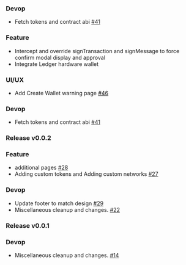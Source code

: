 ### Devop
- Fetch tokens and contract abi [#41](https://github.com/MyEtherWallet/MyEtherWallet/pull/41)
### Feature
- Intercept and override signTransaction and signMessage to force confirm modal display and approval
- Integrate Ledger hardware wallet

### UI/UX
- Add Create Wallet warning page [#46](https://github.com/MyEtherWallet/MyEtherWallet/pull/46)

### Devop
- Fetch tokens and contract abi [#41](https://github.com/MyEtherWallet/MyEtherWallet/pull/41)

### Release v0.0.2
### Feature
- additional pages [#28](https://github.com/MyEtherWallet/MyEtherWallet/pull/28)
- Adding custom tokens and Adding custom networks [#27](https://github.com/MyEtherWallet/MyEtherWallet/pull/27)

### Devop
- Update footer to match design [#29](https://github.com/MyEtherWallet/MyEtherWallet/pull/29)
- Miscellaneous cleanup and changes. [#22](https://github.com/MyEtherWallet/MyEtherWallet/pull/22)

### Release v0.0.1
### Devop
- Miscellaneous cleanup and changes. [#14](https://github.com/MyEtherWallet/MyEtherWallet/pull/14)
